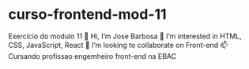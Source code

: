 # curso-frontend-mod-11
Exercício do modulo 11
👋 Hi, I’m Jose Barbosa
👀 I’m interested in HTML, CSS, JavaScript, React
💞️ I’m looking to collaborate on Front-end
📫 Cursando profissao engemheiro front-end na EBAC
